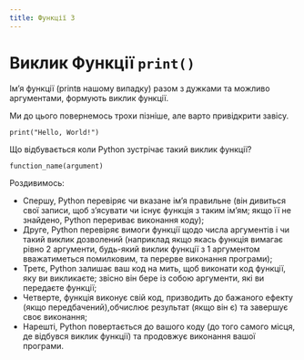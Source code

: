 ```yaml
---
title: Функції 3
---
```


# Виклик Функції `print()` 
Імʼя функції (printв нашому випадку) разом з дужками та можливо аргументами, формують виклик функції.

Ми до цього повернемось трохи пізніше, але варто привідкрити завісу.

`print("Hello, World!")`

Що відбувається коли Python зустрічає такий виклик функції?

`function_name(argument)`

Роздивимось:

- Спершу, Python перевіряє чи вказане імʼя правильне (він дивиться свої записи, щоб зʼясувати чи існує функція з таким імʼям; якщо її не знайдено, Python перериває виконання коду);
- Друге, Python перевіряє вимоги функції щодо числа аргументів і чи такий виклик дозволений (наприклад якщо якась функція вимагає рівно 2 аргументи, будь-який виклик функції з 1 аргументом вважатиметься помилковим, та перерве виконання програми);
- Третє, Python залишає ваш код на мить, щоб виконати код функції, яку ви викликаєте; звісно він бере із собою аргументи, які ви передаєте функції;
- Четверте, функція виконує свій код, призводить до бажаного ефекту (якщо передбачений),обчислює результат (якщо він є) та завершує своє виконання;
- Нарешті, Python повертається до вашого коду (до того самого місця, де відбувся виклик функції) та продовжує виконання вашої програми. 